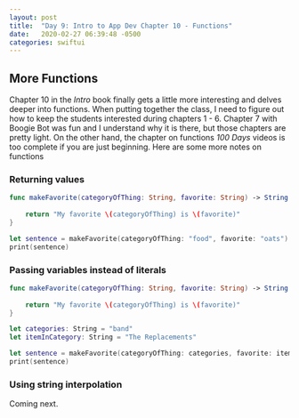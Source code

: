 ```yaml
---
layout: post
title:  "Day 9: Intro to App Dev Chapter 10 - Functions"
date:   2020-02-27 06:39:48 -0500
categories: swiftui
---
```


## More Functions

Chapter 10 in the _Intro_ book finally gets a little more interesting and delves deeper into functions. When putting together the class, I need to figure out how to keep the students interested during chapters 1 - 6. Chapter 7 with Boogie Bot was fun and I understand why it is there, but those chapters are pretty light. On the other hand, the chapter on functions _100 Days_ videos is too complete if you are just beginning. Here are some more notes on functions

### Returning values

```swift
func makeFavorite(categoryOfThing: String, favorite: String) -> String {
    
    return "My favorite \(categoryOfThing) is \(favorite)"
}

let sentence = makeFavorite(categoryOfThing: "food", favorite: "oats")
print(sentence)
```

### Passing variables instead of literals

```swift
func makeFavorite(categoryOfThing: String, favorite: String) -> String {
    
    return "My favorite \(categoryOfThing) is \(favorite)"
}

let categories: String = "band"
let itemInCategory: String = "The Replacements"

let sentence = makeFavorite(categoryOfThing: categories, favorite: itemInCategory)
print(sentence)
```

### Using string interpolation

Coming next.
